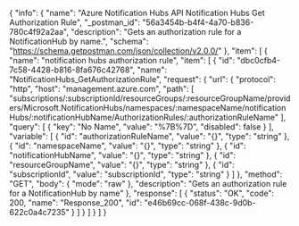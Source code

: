 {
  "info": {
    "name": "Azure Notification Hubs API Notification Hubs Get Authorization Rule",
    "_postman_id": "56a3454b-b4f4-4a70-b836-780c4f92a2aa",
    "description": "Gets an authorization rule for a NotificationHub by name.",
    "schema": "https://schema.getpostman.com/json/collection/v2.0.0/"
  },
  "item": [
    {
      "name": "notification hubs authorization rule",
      "item": [
        {
          "id": "dbc0cfb4-7c58-4428-b816-8fa676c42768",
          "name": "NotificationHubs_GetAuthorizationRule",
          "request": {
            "url": {
              "protocol": "http",
              "host": "management.azure.com",
              "path": [
                "subscriptions/:subscriptionId/resourceGroups/:resourceGroupName/providers/Microsoft.NotificationHubs/namespaces/:namespaceName/notificationHubs/:notificationHubName/AuthorizationRules/:authorizationRuleName"
              ],
              "query": [
                {
                  "key": "No Name",
                  "value": "%7B%7D",
                  "disabled": false
                }
              ],
              "variable": [
                {
                  "id": "authorizationRuleName",
                  "value": "{}",
                  "type": "string"
                },
                {
                  "id": "namespaceName",
                  "value": "{}",
                  "type": "string"
                },
                {
                  "id": "notificationHubName",
                  "value": "{}",
                  "type": "string"
                },
                {
                  "id": "resourceGroupName",
                  "value": "{}",
                  "type": "string"
                },
                {
                  "id": "subscriptionId",
                  "value": "subscriptionId",
                  "type": "string"
                }
              ]
            },
            "method": "GET",
            "body": {
              "mode": "raw"
            },
            "description": "Gets an authorization rule for a NotificationHub by name"
          },
          "response": [
            {
              "status": "OK",
              "code": 200,
              "name": "Response_200",
              "id": "e46b69cc-068f-438c-9d0b-622c0a4c7235"
            }
          ]
        }
      ]
    }
  ]
}